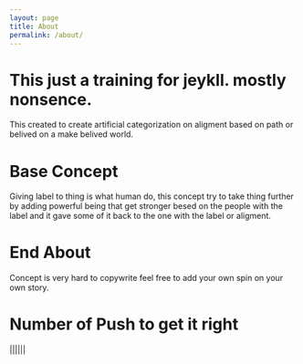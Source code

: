 ```yaml
---
layout: page
title: About
permalink: /about/
---
```

# This just a training for jeykll. mostly nonsence.
This created to create artificial categorization on aligment based on path or belived on a make belived world.
# Base Concept
Giving label to thing is what human do, this concept try to take thing further by adding powerful being that get stronger besed on the people with the label and it gave some of it back to the one with the label or aligment. 
# End About
Concept is very hard to copywrite feel free to add your own spin on your own story.
# Number of Push to get it right
||||||
